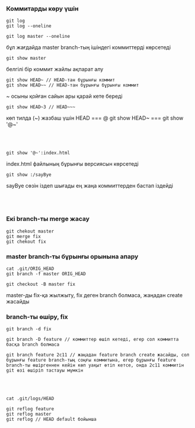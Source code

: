 <br/>

### Коммитарды көру үшін
```git
git log
git log --oneline
```
```git
git log master --oneline
```
бұл жағдайда master branch-тың ішіндегі коммиттерді көрсетеді
```git
git show master
```
белгілі бір коммит жайлы ақпарат алу
```git
git show HEAD~ // HEAD-тан бұрынғы коммит
git show HEAD~~ // HEAD-тан бұрынғы бұрынғы коммит
```
~ осыны қойған сайын ары қарай кете береді
```git
git show HEAD~3 // HEAD~~~
```
көп тилда (~) жазбаш үшін
HEAD === @
git show HEAD~ === git show '@~'

<br>
<br>

```git
git show '@~':index.html
```
index.html файлының бұрынғы версиясын көрсетеді

```git
git show :/sayBye
```
sayBye сөзін іздеп шығады
ең жаңа коммиттерден бастап іздейді

<br>
<br>

### Екі branch-ты merge жасау
```git
git chekout master
git merge fix
git chekout fix
```

### master branch-ты бұрынғы орынына апару
```git
cat .git/ORIG_HEAD
git branch -f master ORIG_HEAD
```
```git
git checkout -B master fix
```
master-ды fix-қа жылжыту, fix деген branch болмаса, жаңадан create жасайды

### branch-ты өшіру, fix
```git
git branch -d fix

git branch -D feature // коммиттер өшіп кетеді, егер сол коммитта басқа branch болмаса

git branch feature 2с11 // жаңадан feature branch create жасайды, сол бұрынғы feature branch-тың соңғы коммитына, егер бұрынғы feature branch-ты өшіргеннен кейін көп уақыт өтіп кетсе, онда 2с11 коммитін git өзі өшіріп тастауы мүмкін
```

<br>
<br>

```git
cat .git/logs/HEAD
```
```git
git reflog feature
git reflog master
git reflog // HEAD default бойынша
```
